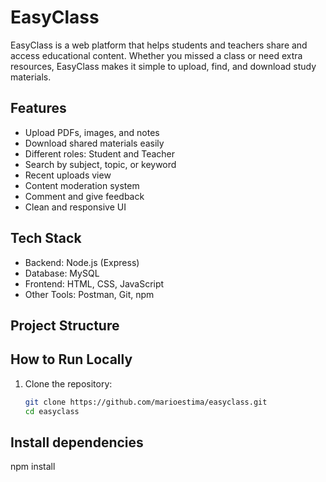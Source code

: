 # EasyClass

EasyClass is a web platform that helps students and teachers share and access educational content. Whether you missed a class or need extra resources, EasyClass makes it simple to upload, find, and download study materials.

## Features

- Upload PDFs, images, and notes  
- Download shared materials easily  
- Different roles: Student and Teacher  
- Search by subject, topic, or keyword  
- Recent uploads view  
- Content moderation system  
- Comment and give feedback  
- Clean and responsive UI

## Tech Stack

- Backend: Node.js (Express)  
- Database: MySQL  
- Frontend: HTML, CSS, JavaScript  
- Other Tools: Postman, Git, npm

## Project Structure



## How to Run Locally

1. Clone the repository:
   ```bash
   git clone https://github.com/marioestima/easyclass.git
   cd easyclass

## Install dependencies
npm install
